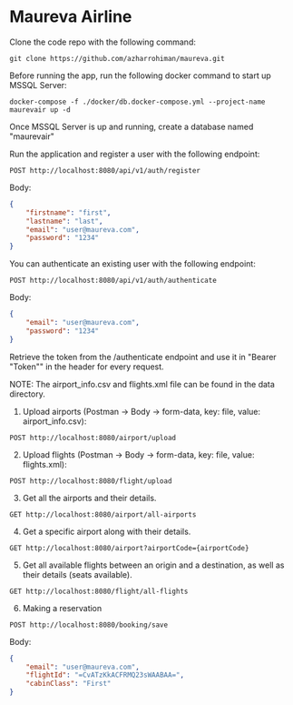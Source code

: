 # Maureva Airline

Clone the code repo with the following command:

```
git clone https://github.com/azharrohiman/maureva.git
```

Before running the app, run the following docker command to start up MSSQL Server:

```
docker-compose -f ./docker/db.docker-compose.yml --project-name maurevair up -d
```

Once MSSQL Server is up and running, create a database named "maurevair"

Run the application and register a user with the following endpoint:

```
POST http://localhost:8080/api/v1/auth/register
```

Body:
``` json
{
    "firstname": "first",
    "lastname": "last",
    "email": "user@maureva.com",
    "password": "1234"
}
```

You can authenticate an existing user with the following endpoint:

```
POST http://localhost:8080/api/v1/auth/authenticate
```

Body:
``` json
{
    "email": "user@maureva.com",
    "password": "1234"
}
```

Retrieve the token from the /authenticate endpoint and use it in "Bearer "Token"" in the header for 
every request.

NOTE: The airport_info.csv and flights.xml file can be found in the data directory.
1) Upload airports (Postman -> Body -> form-data, key: file, value: airport_info.csv):
```
POST http://localhost:8080/airport/upload
```

2) Upload flights (Postman -> Body -> form-data, key: file, value: flights.xml):
```
POST http://localhost:8080/flight/upload
```

3) Get all the airports and their details.
```
GET http://localhost:8080/airport/all-airports
```

4) Get a specific airport along with their details.
```
GET http://localhost:8080/airport?airportCode={airportCode}
```

5) Get all available flights between an origin and a destination, as well as their details (seats available).
```
GET http://localhost:8080/flight/all-flights
```

6) Making a reservation
```
POST http://localhost:8080/booking/save
```
Body:
``` json
{
    "email": "user@maureva.com",
    "flightId": "=CvATzKkACFRMQ23sWAABAA=",
    "cabinClass": "First"
}
```